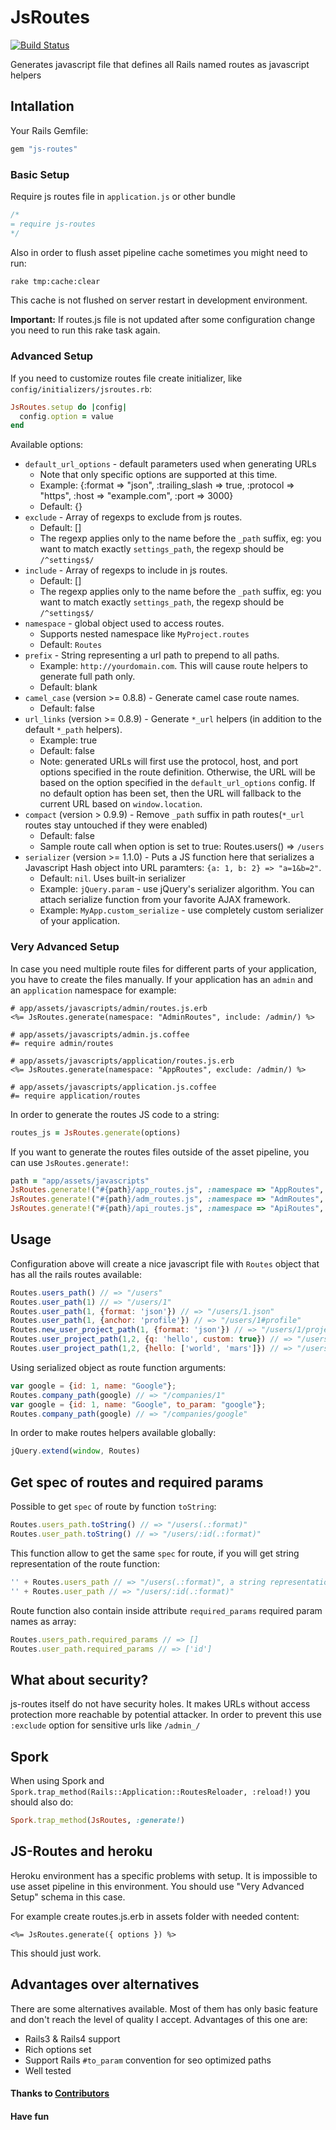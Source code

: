 # JsRoutes
[![Build Status](https://travis-ci.org/railsware/js-routes.svg?branch=master)](https://travis-ci.org/railsware/js-routes)

Generates javascript file that defines all Rails named routes as javascript helpers

## Intallation

Your Rails Gemfile:

``` ruby
gem "js-routes"
```

### Basic Setup

Require js routes file in `application.js` or other bundle

``` js
/*
= require js-routes
*/
```

Also in order to flush asset pipeline cache sometimes you might need to run:

``` sh
rake tmp:cache:clear
```

This cache is not flushed on server restart in development environment.

**Important:** If routes.js file is not updated after some configuration change you need to run this rake task again.

### Advanced Setup

If you need to customize routes file create initializer, like `config/initializers/jsroutes.rb`:

``` ruby
JsRoutes.setup do |config|
  config.option = value
end
```

Available options:

* `default_url_options` - default parameters used when generating URLs
  * Note that only specific options are supported at this time.
  * Example: {:format => "json", :trailing\_slash => true, :protocol => "https", :host => "example.com", :port => 3000}
  * Default: {}
* `exclude` - Array of regexps to exclude from js routes.
  * Default: []
  * The regexp applies only to the name before the `_path` suffix, eg: you want to match exactly `settings_path`, the regexp should be `/^settings$/`
* `include` - Array of regexps to include in js routes.
  * Default: []
  * The regexp applies only to the name before the `_path` suffix, eg: you want to match exactly `settings_path`, the regexp should be `/^settings$/`
* `namespace` - global object used to access routes.
  * Supports nested namespace like `MyProject.routes`
  * Default: `Routes`
* `prefix` - String representing a url path to prepend to all paths.
  * Example: `http://yourdomain.com`. This will cause route helpers to generate full path only.
  * Default: blank
* `camel_case` (version >= 0.8.8) - Generate camel case route names.
  * Default: false
* `url_links` (version >= 0.8.9) - Generate `*_url` helpers (in addition to the default `*_path` helpers).
  * Example: true
  * Default: false
  * Note: generated URLs will first use the protocol, host, and port options specified in the route definition. Otherwise, the URL will be based on the option specified in the `default_url_options` config. If no default option has been set, then the URL will fallback to the current URL based on `window.location`.
* `compact` (version > 0.9.9) - Remove `_path` suffix in path routes(`*_url` routes stay untouched if they were enabled)
  * Default: false
  * Sample route call when option is set to true: Routes.users() => `/users`
* `serializer` (version >= 1.1.0) - Puts a JS function here that serializes a Javascript Hash object into URL paramters: `{a: 1, b: 2} => "a=1&b=2"`.
  * Default: `nil`. Uses built-in serializer
  * Example: `jQuery.param` - use jQuery's serializer algorithm. You can attach serialize function from your favorite AJAX framework.
  * Example: `MyApp.custom_serialize` - use completely custom serializer of your application.

### Very Advanced Setup

In case you need multiple route files for different parts of your application, you have to create the files manually.
If your application has an `admin` and an `application` namespace for example:

```
# app/assets/javascripts/admin/routes.js.erb
<%= JsRoutes.generate(namespace: "AdminRoutes", include: /admin/) %>

# app/assets/javascripts/admin.js.coffee
#= require admin/routes
```

```
# app/assets/javascripts/application/routes.js.erb
<%= JsRoutes.generate(namespace: "AppRoutes", exclude: /admin/) %>

# app/assets/javascripts/application.js.coffee
#= require application/routes
```

In order to generate the routes JS code to a string:

```ruby
routes_js = JsRoutes.generate(options)
```

If you want to generate the routes files outside of the asset pipeline, you can use `JsRoutes.generate!`:

``` ruby
path = "app/assets/javascripts"
JsRoutes.generate!("#{path}/app_routes.js", :namespace => "AppRoutes", :exclude => [/^admin_/, /^api_/])
JsRoutes.generate!("#{path}/adm_routes.js", :namespace => "AdmRoutes", :include => /^admin_/)
JsRoutes.generate!("#{path}/api_routes.js", :namespace => "ApiRoutes", :include => /^api_/, :default_url_options => {:format => "json"})
```

## Usage

Configuration above will create a nice javascript file with `Routes` object that has all the rails routes available:

``` js
Routes.users_path() // => "/users"
Routes.user_path(1) // => "/users/1"
Routes.user_path(1, {format: 'json'}) // => "/users/1.json"
Routes.user_path(1, {anchor: 'profile'}) // => "/users/1#profile"
Routes.new_user_project_path(1, {format: 'json'}) // => "/users/1/projects/new.json"
Routes.user_project_path(1,2, {q: 'hello', custom: true}) // => "/users/1/projects/2?q=hello&custom=true"
Routes.user_project_path(1,2, {hello: ['world', 'mars']}) // => "/users/1/projects/2?hello%5B%5D=world&hello%5B%5D=mars"
```

Using serialized object as route function arguments:

``` js
var google = {id: 1, name: "Google"};
Routes.company_path(google) // => "/companies/1"
var google = {id: 1, name: "Google", to_param: "google"};
Routes.company_path(google) // => "/companies/google"
```

In order to make routes helpers available globally:

``` js
jQuery.extend(window, Routes)
```

## Get spec of routes and required params

Possible to get `spec` of route by function `toString`:

```js
Routes.users_path.toString() // => "/users(.:format)"
Routes.user_path.toString() // => "/users/:id(.:format)"
```

This function allow to get the same `spec` for route, if you will get string representation of the route function:

```js
'' + Routes.users_path // => "/users(.:format)", a string representation of the object
'' + Routes.user_path // => "/users/:id(.:format)"
```

Route function also contain inside attribute `required_params` required param names as array:

```js
Routes.users_path.required_params // => []
Routes.user_path.required_params // => ['id']
```

## What about security?

js-routes itself do not have security holes. It makes URLs
without access protection more reachable by potential attacker.
In order to prevent this use `:exclude` option for sensitive urls like `/admin_/`

## Spork

When using Spork and `Spork.trap_method(Rails::Application::RoutesReloader, :reload!)` you should also do:

``` ruby
Spork.trap_method(JsRoutes, :generate!)
```

## JS-Routes and heroku

Heroku environment has a specific problems with setup. It is impossible to use asset pipeline in this environment. You should use "Very Advanced Setup" schema in this case.

For example create routes.js.erb in assets folder with needed content:

``` erb
<%= JsRoutes.generate({ options }) %>
```

This should just work.

## Advantages over alternatives

There are some alternatives available. Most of them has only basic feature and don't reach the level of quality I accept.
Advantages of this one are:

* Rails3 & Rails4 support
* Rich options set
* Support Rails `#to_param` convention for seo optimized paths
* Well tested

#### Thanks to [Contributors](https://github.com/railsware/js-routes/contributors)

#### Have fun

